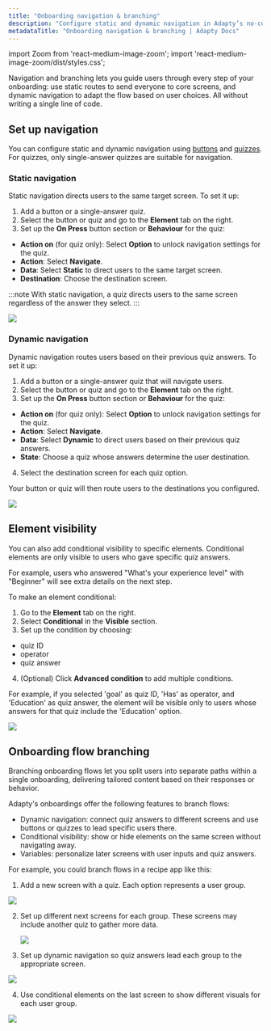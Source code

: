 ```yaml
---
title: "Onboarding navigation & branching"
description: "Configure static and dynamic navigation in Adapty’s no-code onboarding builder to guide users through flows and branch based on their choices."
metadataTitle: "Onboarding navigation & branching | Adapty Docs"
---
```


import Zoom from 'react-medium-image-zoom';
import 'react-medium-image-zoom/dist/styles.css';

Navigation and branching lets you guide users through every step of your onboarding: use static routes to send everyone to core screens, and dynamic navigation to adapt the flow based on user choices. All without writing a single line of code. 

## Set up navigation

You can configure static and dynamic navigation using [buttons](onboarding-buttons.md) and [quizzes](onboarding-quizzes.md). For quizzes, only single-answer quizzes are suitable for navigation.

### Static navigation

Static navigation directs users to the same target screen. To set it up:
1. Add a button or a single-answer quiz.
2. Select the button or quiz and go to the **Element** tab on the right.
3. Set up the **On Press** button section or **Behaviour** for the quiz:
- **Action on** (for quiz only): Select **Option** to unlock navigation settings for the quiz.
- **Action**: Select **Navigate**.
- **Data**: Select **Static** to direct users to the same target screen.
- **Destination**: Choose the destination screen.

:::note
With static navigation, a quiz directs users to the same screen regardless of the answer they select.
:::

<Zoom>
  <img src={require('./img/static-navigation.png').default}
  style={{
    border: '1px solid #727272', /* border width and color */
    width: '700px', /* image width */
    display: 'block', /* for alignment */
    margin: '0 auto' /* center alignment */
  }}
/>
</Zoom>

### Dynamic navigation

Dynamic navigation routes users based on their previous quiz answers. To set it up:
1. Add a button or a single-answer quiz that will navigate users.
2. Select the button or quiz and go to the **Element** tab on the right.
3. Set up the **On Press** button section or **Behaviour** for the quiz:
- **Action on** (for quiz only): Select **Option** to unlock navigation settings for the quiz.
- **Action**: Select **Navigate**.
- **Data**: Select **Dynamic** to direct users based on their previous quiz answers.
- **State**: Choose a quiz whose answers determine the user destination.
4. Select the destination screen for each quiz option. 

Your button or quiz will then route users to the destinations you configured.

<Zoom>
  <img src={require('./img/dynamic-navigation.png').default}
  style={{
    border: '1px solid #727272', /* border width and color */
    width: '700px', /* image width */
    display: 'block', /* for alignment */
    margin: '0 auto' /* center alignment */
  }}
/>
</Zoom>

## Element visibility

You can also add conditional visibility to specific elements. Conditional elements are only visible to users who gave specific quiz answers.

For example, users who answered "What's your experience level" with "Beginner" will see extra details on the next step.

To make an element conditional:
1. Go to the **Element** tab on the right.
2. Select **Conditional** in the **Visible** section.
3. Set up the condition by choosing:
- quiz ID
- operator
- quiz answer
4. (Optional) Click **Advanced condition** to add multiple conditions.

For example, if you selected 'goal' as quiz ID, 'Has' as operator, and 'Education' as quiz answer, the element will be visible only to users whose answers for that quiz include the 'Education' option.

<Zoom>
  <img src={require('./img/element-condition.png').default}
  style={{
    border: '1px solid #727272', /* border width and color */
    width: '700px', /* image width */
    display: 'block', /* for alignment */
    margin: '0 auto' /* center alignment */
  }}
/>
</Zoom>

## Onboarding flow branching

Branching onboarding flows let you split users into separate paths within a single onboarding, delivering tailored content based on their responses or behavior.

Adapty's onboardings offer the following features to branch flows:

- Dynamic navigation: connect quiz answers to different screens and use buttons or quizzes to lead specific users there.
- Conditional visibility: show or hide elements on the same screen without navigating away.
- Variables: personalize later screens with user inputs and quiz answers.

For example, you could branch flows in a recipe app like this:
1. Add a new screen with a quiz. Each option represents a user group.

<Zoom>
  <img src={require('./img/quiz-options.png').default}
  style={{
    border: '1px solid #727272', /* border width and color */
    width: '250px', /* image width */
    display: 'block', /* for alignment */
    margin: '0 auto' /* center alignment */
  }}
/>
</Zoom>

2. Set up different next screens for each group. These screens may include another quiz to gather more data.

   <Zoom>
   <img src={require('./img/onboarding-user-engagement2.png').default}
   style={{
   border: '1px solid #727272', /* border width and color */
   width: '700px', /* image width */
   display: 'block', /* for alignment */
   margin: '0 auto' /* center alignment */
   }}
   />
   </Zoom>
3. Set up dynamic navigation so quiz answers lead each group to the appropriate screen.

<Zoom>
  <img src={require('./img/branching-quiz.png').default}
  style={{
    border: '1px solid #727272', /* border width and color */
    width: '700px', /* image width */
    display: 'block', /* for alignment */
    margin: '0 auto' /* center alignment */
  }}
/>
</Zoom>

4. Use conditional elements on the last screen to show different visuals for each user group.

<Zoom>
  <img src={require('./img/conditional-visual.gif').default}
  style={{
    border: '1px solid #727272', /* border width and color */
    width: '700px', /* image width */
    display: 'block', /* for alignment */
    margin: '0 auto' /* center alignment */
  }}
/>
</Zoom>
